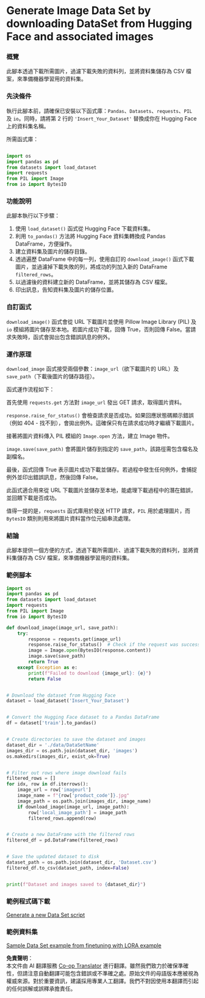 <!--
CO_OP_TRANSLATOR_METADATA:
{
  "original_hash": "3cd0b727945d57998f1096763df56a84",
  "translation_date": "2025-07-17T05:45:45+00:00",
  "source_file": "md/03.FineTuning/CreatingSampleData.md",
  "language_code": "hk"
}
-->
# Generate Image Data Set by downloading DataSet from Hugging Face and associated images


### 概覽

此腳本透過下載所需圖片，過濾下載失敗的資料列，並將資料集儲存為 CSV 檔案，來準備機器學習用的資料集。

### 先決條件

執行此腳本前，請確保已安裝以下函式庫：`Pandas`、`Datasets`、`requests`、`PIL` 及 `io`。同時，請將第 2 行的 `'Insert_Your_Dataset'` 替換成你在 Hugging Face 上的資料集名稱。

所需函式庫：

```python

import os
import pandas as pd
from datasets import load_dataset
import requests
from PIL import Image
from io import BytesIO
```

### 功能說明

此腳本執行以下步驟：

1. 使用 `load_dataset()` 函式從 Hugging Face 下載資料集。
2. 利用 `to_pandas()` 方法將 Hugging Face 資料集轉換成 Pandas DataFrame，方便操作。
3. 建立資料集及圖片的儲存目錄。
4. 透過遍歷 DataFrame 中的每一列，使用自訂的 `download_image()` 函式下載圖片，並過濾掉下載失敗的列，將成功的列加入新的 DataFrame `filtered_rows`。
5. 以過濾後的資料建立新的 DataFrame，並將其儲存為 CSV 檔案。
6. 印出訊息，告知資料集及圖片的儲存位置。

### 自訂函式

`download_image()` 函式會從 URL 下載圖片並使用 Pillow Image Library (PIL) 及 `io` 模組將圖片儲存至本地。若圖片成功下載，回傳 True，否則回傳 False。當請求失敗時，函式會拋出包含錯誤訊息的例外。

### 運作原理

`download_image` 函式接受兩個參數：`image_url`（欲下載圖片的 URL）及 `save_path`（下載後圖片的儲存路徑）。

函式運作流程如下：

首先使用 `requests.get` 方法對 `image_url` 發出 GET 請求，取得圖片資料。

`response.raise_for_status()` 會檢查請求是否成功。如果回應狀態碼顯示錯誤（例如 404 - 找不到），會拋出例外。這確保只有在請求成功時才繼續下載圖片。

接著將圖片資料傳入 PIL 模組的 `Image.open` 方法，建立 Image 物件。

`image.save(save_path)` 會將圖片儲存到指定的 `save_path`，該路徑需包含檔名及副檔名。

最後，函式回傳 True 表示圖片成功下載並儲存。若過程中發生任何例外，會捕捉例外並印出錯誤訊息，然後回傳 False。

此函式適合用來從 URL 下載圖片並儲存至本地，能處理下載過程中的潛在錯誤，並回饋下載是否成功。

值得一提的是，`requests` 函式庫用於發送 HTTP 請求，`PIL` 用於處理圖片，而 `BytesIO` 類別則用來將圖片資料當作位元組串流處理。

### 結論

此腳本提供一個方便的方式，透過下載所需圖片、過濾下載失敗的資料列，並將資料集儲存為 CSV 檔案，來準備機器學習用的資料集。

### 範例腳本

```python
import os
import pandas as pd
from datasets import load_dataset
import requests
from PIL import Image
from io import BytesIO

def download_image(image_url, save_path):
    try:
        response = requests.get(image_url)
        response.raise_for_status()  # Check if the request was successful
        image = Image.open(BytesIO(response.content))
        image.save(save_path)
        return True
    except Exception as e:
        print(f"Failed to download {image_url}: {e}")
        return False


# Download the dataset from Hugging Face
dataset = load_dataset('Insert_Your_Dataset')


# Convert the Hugging Face dataset to a Pandas DataFrame
df = dataset['train'].to_pandas()


# Create directories to save the dataset and images
dataset_dir = './data/DataSetName'
images_dir = os.path.join(dataset_dir, 'images')
os.makedirs(images_dir, exist_ok=True)


# Filter out rows where image download fails
filtered_rows = []
for idx, row in df.iterrows():
    image_url = row['imageurl']
    image_name = f"{row['product_code']}.jpg"
    image_path = os.path.join(images_dir, image_name)
    if download_image(image_url, image_path):
        row['local_image_path'] = image_path
        filtered_rows.append(row)


# Create a new DataFrame with the filtered rows
filtered_df = pd.DataFrame(filtered_rows)


# Save the updated dataset to disk
dataset_path = os.path.join(dataset_dir, 'Dataset.csv')
filtered_df.to_csv(dataset_path, index=False)


print(f"Dataset and images saved to {dataset_dir}")
```

### 範例程式碼下載  
[Generate a new Data Set script](../../../../code/04.Finetuning/generate_dataset.py)

### 範例資料集  
[Sample Data Set example from finetuning with LORA example](../../../../code/04.Finetuning/olive-ort-example/dataset/dataset-classification.json)

**免責聲明**：  
本文件由 AI 翻譯服務 [Co-op Translator](https://github.com/Azure/co-op-translator) 進行翻譯。雖然我們致力於確保準確性，但請注意自動翻譯可能包含錯誤或不準確之處。原始文件的母語版本應被視為權威來源。對於重要資訊，建議採用專業人工翻譯。我們不對因使用本翻譯而引起的任何誤解或誤釋承擔責任。